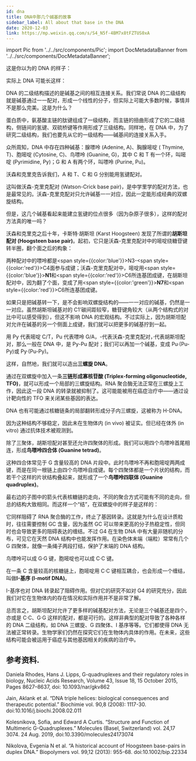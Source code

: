 ```yaml
---
id: dna
title: DNA中那几个碱基的故事
sidebar_label: All about that base in the DNA
date: 2020-12-03
link: https://mp.weixin.qq.com/s/S4_N5f-4BM7x8tFZTUS0xA
---
```


import Pic from '../../src/components/Pic';
import DocMetadataBanner from '../../src/components/DocMetadataBanner';

<DocMetadataBanner frontMatter={frontMatter} />

这是你以为的 DNA 的样子：

<Pic src="/img/./docs/Science/dna/JGibibkelET68PTwqoKapdLu9Q3FOTLv4pxnq9IlFfDSRibfibW4x9Qyr8u6Mq7hbb76kZCZbwSB35icWDBfFnrsXaA.png"></Pic>

实际上 DNA 可能长这样：

<Pic src="/img/./docs/Science/dna/JGibibkelET68PTwqoKapdLu9Q3FOTLv4pteia4Nb05DbsFAyOFU2FQODBM1dowY6iars7KDicSElKIZY4f4ZRlWz7w.png"></Pic>

DNA 的二级结构描述的是碱基之间的相互连接关系。我们常说 DNA 的二级结构就是碱基通过一一配对，形成一个线性的分子，但实际上可能大多数时候，事情并不是那么完美。这是为什么？

蛋白质中，氨基酸主链的肽键组成了一级结构，而主链的扭曲形成了它的二级结构，侧链间的氢键、双硫桥键等作用形成了三级结构。同样地，在 DNA 中，为了研究二级结构，我们也要先从它的一级结构——碱基间的连接关系入手。

众所周知，DNA 中存在四种碱基：腺嘌呤 (Adenine, A)、胸腺嘧啶 ( Thymine, T)、胞嘧啶 (Cytosine, C)、鸟嘌呤 (Guanine, G)，其中 C 和 T 有一个环，叫嘧啶 (Pyrimidine, Py)；G 和 A 有两个环，叫嘌呤 (Purine, Pu)。

<Pic src="/img/./docs/Science/dna/JGibibkelET6icI8sLicbHA5ib2oE3yNGcJaKOqCf3GrkPsgeQWwyTUsnps382xuYX8pb5icVQIXke0gfPnlVV0bnyfQ.png"></Pic>

沃森和克里克告诉我们，A 和 T、C 和 G 分别能用氢键配对。

<Pic src="/img/./docs/Science/dna/JGibibkelET6icI8sLicbHA5ib2oE3yNGcJaK4PSwbe2KknuT9PzZykkgkK34pl6wBFCOVXb9rESqPNoXVryXb0LnIw.png"></Pic>

这叫做沃森-克里克配对 (Watson-Crick base pair)，是中学里学的配对方法，也是最常见的。沃森-克里克配对只允许碱基一一对应，因此一定能形成经典的双螺旋结构。

<Pic src="/img/./docs/Science/dna/JGibibkelET6iccjudLJtKQPlSjpa81bDMNUpCOnOMicHjOs7gYHciaOXIiafekPIt6libyzNLeudhYOSUFibJ0Rupickww.jpeg"></Pic>

但是，这几个碱基看起来能建立氢键的位点很多（因为杂原子很多），这样的配对方法真的唯一吗？

沃森和克里克之后十年，卡斯特·胡斯坦 (Karst Hoogsteen) 发现了所谓的**胡斯坦配对 (Hoogsteen base pair)**。起初，它只是沃森-克里克配对中的嘧啶绕糖苷键转半圈，翻个面之后的构象：

<Pic src="/img/./docs/Science/dna/JGibibkelET6icI8sLicbHA5ib2oE3yNGcJaKrHPvRWxXcr4vewdheicDyXVKvydrtlWFE3HQK9E5QQcmdhwgKiaUI97w.png"></Pic>

两种配对中的嘌呤都是<span style={{color:'blue'}}>N3</span>-<span style={{color:'red'}}>C4</span>面参与成键；沃森-克里克配对中，嘧啶用<span style={{color:'blue'}}><b>N1</b></span>和<span style={{color:'red'}}>C6</span>所连基团成键，在胡斯坦配对中，因为翻了个面，变成了用<span style={{color:'green'}}><b>N7</b></span>和<span style={{color:'red'}}>C6</span>所连基团成键。

如果只是把碱基转一下，是不会影响双螺旋结构的——一一对应的碱基，仍然是一一对应。虽然胡斯坦碱基对的 C1'碳间距较窄，糖苷键角较大（从两个结构式的对比中可以感受得到），但这不影响 DNA 的宏观结构。不过实际上，因为胡斯坦配对允许在碱基的另一个侧面上成键，我们就可以把更多的碱基拧到一起。

用 Py 代表嘧啶 C/T，Pu 代表嘌呤 G/A，-代表沃森-克里克配对，·代表胡斯坦配对，那么一般在 DNA 中，是 Py-Pu 配对；我们可以再加一个碱基，变成 Pu·(Pu-Py)或 Py·(Pu-Py)。

<Pic src="/img/./docs/Science/dna/JGibibkelET69kEBV7HQQtMFIic4rFvzxbqibgib91xxglNxkqLdjaq42nPyiaYOK8wpicJa2IdZmhFg9w8Librz2y1axw.png"></Pic>

<Pic src="/img/./docs/Science/dna/JGibibkelET69kEBV7HQQtMFIic4rFvzxbqbYROuIoa8xm9INfrJJvPuYYFMl5ibm6JygxZTQtwImTp9a3qLVdlzJw.png"></Pic>

这样，自然地，我们就可以造出**三螺旋 DNA**。

<Pic src="/img/./docs/Science/dna/JGibibkelET69kEBV7HQQtMFIic4rFvzxbqpwNlybLpBRpBZWWdGRfxdRbHoBR3tiarpiaeINRVcFx3J6zTYqWbgrRQ.jpeg"></Pic>

通过在双螺旋中加入一条**三链形成寡核苷酸 (Triplex-forming oligonucleotide, TFO)**，就可以形成一个局部的三螺旋结构。RNA 聚合酶无法正常在三螺旋上工作，因此这一段 DNA 的转录就被抑制了。这可能能被用在癌症治疗中——通过设计靶向性的 TFO 来关闭某些基因的表达。

DNA 也有可能通过核糖链条的局部翻转形成分子内三螺旋，这被称为 H-DNA。

<Pic src="/img/./docs/Science/dna/JGibibkelET6ibW7y7QQrAWypUib8u0wVytwppRmRmoISuZQzfElMZ0QBEtV7GpXKquXKYg7OVdTrISD3RRF4xs7nA.jpeg"></Pic>

因为这种结构不够稳定，因此未在生物体内 (in vivo) 被证实。但已经在体外 (in vitro) 通过抗体技术被观测到。

除了三聚体，胡斯坦配对甚至还允许四聚体的形成。我们可以用四个鸟嘌呤首尾相连，形成**鸟嘌呤四合体 (Guanine tetrad)**。

<Pic src="/img/./docs/Science/dna/JGibibkelET683oeicfNZOB4iaibZlJgtdUdl5HdkRfkIaicsNZJcRibxJzQ6KSFI17Hm24mhjINCIpE0xoxVJn4JzfLA.png"></Pic>

这种四合体常见于 G 含量较高的 DNA 片段中。此时鸟嘌呤不再和胞嘧啶两两成键，而是在同一根链上由四个鸟嘌呤自成键。每个四聚体都是一个片状的结构，而若干个这样的片状结构叠起来，就形成了一个**鸟嘌呤四联体 (Guanine quadruplex)**。

<Pic src="/img/./docs/Science/dna/JGibibkelET6ibW7y7QQrAWypUib8u0wVytw6QSUqH08kpamHSC4rSJcWiaH8r0nA7RYoicAILwXibpU1QPAbhJgDCKIw.jpeg"></Pic>

最右边的子图中的箭头代表核糖链的走向，不同的聚合方式可能有不同的走向，但总的结构大致相同。而这样一个“结”，在双螺旋中的样子是这样的：

<Pic src="/img/./docs/Science/dna/JGibibkelET6iccjudLJtKQPlSjpa81bDMNQZGNRhOldibpYEoiczrb8V3EtRliaw2snlKXXKWibqSuPMV6G9w0uUevGA.jpeg"></Pic>

它同样阻碍了 RNA 聚合酶的工作，终止了基因转录。这就是为什么在设计质粒时，往往需要控制 GC 含量，因为虽然 GC 可以带来更高的分子热稳定性，但同时也会导致更多的阻碍表达的缠结。不过 G4 在生物 DNA 中有大量非随机的分布，可见它在天然 DNA 结构中也能发挥作用。在染色体末端（端粒）常常有几个 G 四聚体，就像一条绳子两段打结，保护了末端的 DNA 结构。

鸟嘌呤可以成 G·G 键，胞嘧啶也可以成 C·C 键。

<Pic src="/img/./docs/Science/dna/JGibibkelET6iccjudLJtKQPlSjpa81bDMNraRLGNIbOfnWckj7ibEj4aQ8wxvcw1Uq0ciaX2iaIzmTJBBScszASjxpg.png"></Pic>

在一条 C 含量较高的核糖链上，胞嘧啶用 C·C 键相互耦合，也会形成一个缠结，叫做**I-基序 (I-motif DNA)**。

<Pic src="/img/./docs/Science/dna/JGibibkelET6iccjudLJtKQPlSjpa81bDMN2libuCyoFw6VhsEFfJoKUZf8ibRnSnCL9ERfj7nJReiasm7BuIMtgYicgg.jpeg"></Pic>

I-基序也对 DNA 转录起了阻碍作用。但对它的研究不如对 G4 的研究充分，因此我们对它在生物体内的存在情况和实际作用并不是非常了解。

<Pic src="/img/./docs/Science/dna/JGibibkelET68PTwqoKapdLu9Q3FOTLv4pteia4Nb05DbsFAyOFU2FQODBM1dowY6iars7KDicSElKIZY4f4ZRlWz7w.png"></Pic>

总而言之，胡斯坦配对允许了更多样的碱基配对方法，无论是三个碱基还是四个，亦或是 C·C、G·G 这样的配对，都是可行的。这样非典型的配对导致了各种各样的 DNA 二级结构，如 DNA 三螺旋、G 四聚体、I 基序等等。它们都使得 DNA 无法被正常转录。生物学家们仍然在探究它们在生物体内具体的作用。在未来，这些结构可能会被运用于癌症与其他基因相关的疾病的治疗中。

## 参考资料.

Daniela Rhodes, Hans J. Lipps, G-quadruplexes and their regulatory roles in biology, Nucleic Acids Research, Volume 43, Issue 18, 15 October 2015, Pages 8627–8637, doi: 10.1093/nar/gkv862

Jain, Aklank et al. “DNA triple helices: biological consequences and therapeutic potential.” Biochimie vol. 90,8 (2008): 1117-30. doi:10.1016/j.biochi.2008.02.011

Kolesnikova, Sofia, and Edward A Curtis. “Structure and Function of Multimeric G-Quadruplexes.” Molecules (Basel, Switzerland) vol. 24,17 3074. 24 Aug. 2019, doi:10.3390/molecules24173074

Nikolova, Evgenia N et al. “A historical account of Hoogsteen base-pairs in duplex DNA.” Biopolymers vol. 99,12 (2013): 955-68. doi:10.1002/bip.22334
